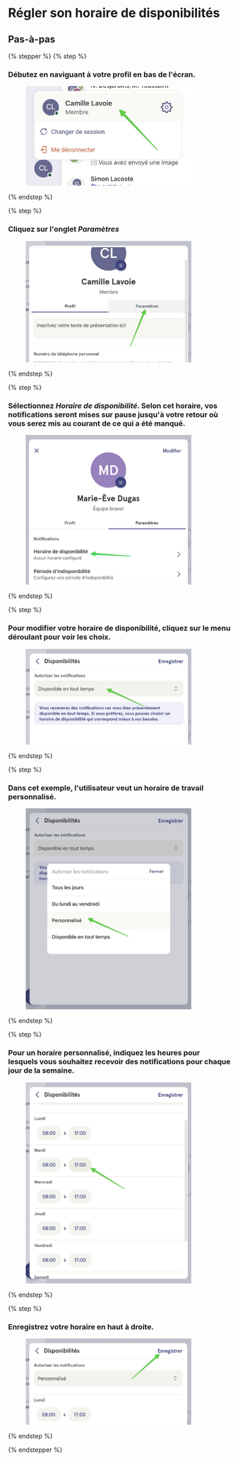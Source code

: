 # Régler son horaire de disponibilités

## Pas-à-pas

{% stepper %}
{% step %}
### Débutez en naviguant à votre profil en bas de l'écran.

<div align="left"><figure><img src="../../.gitbook/assets/Régler son horaire de disponibilités et ses périodes dindisponibilité - Step 2.jpeg" alt="" width="375"><figcaption></figcaption></figure></div>
{% endstep %}

{% step %}
### Cliquez sur l'onglet *Paramètres*

<div align="left"><figure><img src="../../.gitbook/assets/Régler son horaire de disponibilités et ses périodes dindisponibilité - Step 3.jpeg" alt="" width="375"><figcaption></figcaption></figure></div>
{% endstep %}

{% step %}
### Sélectionnez ***Horaire de disponibilité***. Selon cet horaire, vos notifications seront mises sur pause jusqu'à votre retour où vous serez mis au courant de ce qui a été manqué.

<div align="left"><figure><img src="../../.gitbook/assets/Régler son horaire de disponibilités et ses périodes dindisponibilité - Step 4.jpeg" alt="" width="375"><figcaption></figcaption></figure></div>
{% endstep %}

{% step %}
### Pour modifier votre horaire de disponibilité, cliquez sur le menu déroulant pour voir les choix.

<div align="left"><figure><img src="../../.gitbook/assets/Régler son horaire de disponibilités et ses périodes dindisponibilité - Step 5.jpeg" alt="" width="375"><figcaption></figcaption></figure></div>
{% endstep %}

{% step %}
### Dans cet exemple, l'utilisateur veut un horaire de travail personnalisé.

<div align="left"><figure><img src="../../.gitbook/assets/Régler son horaire de disponibilités et ses périodes dindisponibilité - Step 6.jpeg" alt="" width="375"><figcaption></figcaption></figure></div>
{% endstep %}

{% step %}
### Pour un horaire personnalisé, indiquez les heures pour lesquels vous souhaitez recevoir des notifications pour chaque jour de la semaine.

<div align="left"><figure><img src="../../.gitbook/assets/Régler son horaire de disponibilités et ses périodes dindisponibilité - Step 7.jpeg" alt="" width="375"><figcaption></figcaption></figure></div>
{% endstep %}

{% step %}
### Enregistrez votre horaire en haut à droite.

<div align="left"><figure><img src="../../.gitbook/assets/Régler son horaire de disponibilités et ses périodes dindisponibilité - Step 8.jpeg" alt="" width="375"><figcaption></figcaption></figure></div>
{% endstep %}

{% endstepper %}